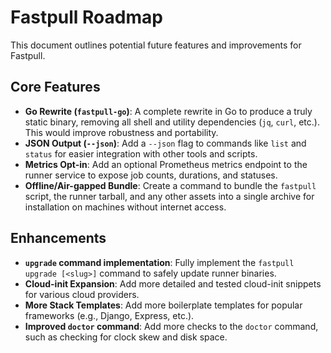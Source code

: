 # Fastpull Roadmap

This document outlines potential future features and improvements for Fastpull.

## Core Features

- **Go Rewrite (`fastpull-go`)**: A complete rewrite in Go to produce a truly static binary, removing all shell and utility dependencies (`jq`, `curl`, etc.). This would improve robustness and portability.
- **JSON Output (`--json`)**: Add a `--json` flag to commands like `list` and `status` for easier integration with other tools and scripts.
- **Metrics Opt-in**: Add an optional Prometheus metrics endpoint to the runner service to expose job counts, durations, and statuses.
- **Offline/Air-gapped Bundle**: Create a command to bundle the `fastpull` script, the runner tarball, and any other assets into a single archive for installation on machines without internet access.

## Enhancements

- **`upgrade` command implementation**: Fully implement the `fastpull upgrade [<slug>]` command to safely update runner binaries.
- **Cloud-init Expansion**: Add more detailed and tested cloud-init snippets for various cloud providers.
- **More Stack Templates**: Add more boilerplate templates for popular frameworks (e.g., Django, Express, etc.).
- **Improved `doctor` command**: Add more checks to the `doctor` command, such as checking for clock skew and disk space.
